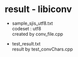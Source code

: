 result - libiconv
===============

- sample_sjis_utf8.txt <br/>
codeset : utf8 <br/>
created by conv_file.cpp <br/>

- test_result.txt <br/>
result by test_convChars.cpp <br/>

